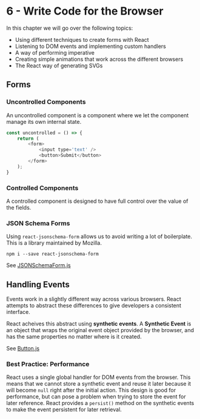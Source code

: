 # 6 - Write Code for the Browser

In this chapter we will go over the following topics:

- Using different techniques to create forms with React
- Listening to DOM events and implementing custom handlers
- A way of performing imperative
- Creating simple animations that work across the different browsers
- The React way of generating SVGs

## Forms

### Uncontrolled Components

An uncontrolled component is a component where we let the component manage its own internal state.

```javascript
const uncontrolled = () => {
    return (
        <form>
            <input type='text' />
            <button>Submit</button>
        </form>
    );
}
```

### Controlled Components

A controlled component is designed to have full control over the value of the fields.

### JSON Schema Forms

Using `react-jsonschema-form` allows us to avoid writing a lot of boilerplate.  This is a library maintained by Mozilla.

`npm i --save react-jsonschema-form`

See [JSONSchemaForm.js](src/components/JSONSchemaForm.js)

## Handling Events

Events work in a slightly different way across various browsers.  React attempts to abstract these differences to give developers a consistent interface.

React acheives this abstract using **synthetic events**.  A **Synthetic Event** is an object that wraps the original event object provided by the browser, and has the same properties no matter where is it created.

See [Button.js](src/components/Button.js)

### Best Practice: Performance

React uses a single global handler for DOM events from the browser.  This means that we cannot store a synthetic event and reuse it later because it will become `null` right after the initial action.  This design is good for performance, but can pose a problem when trying to store the event for later reference.  React provides a `persist()` method on the synthetic events to make the event persistent for later retrieval.

